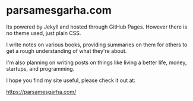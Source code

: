 # parsamesgarha.com

Its powered by Jekyll and hosted through GitHub Pages. However there is no theme used, just plain CSS.

I write notes on various books, providing summaries on them for others to get a rough understanding of what they're about.

I'm also planning on writing posts on things like living a better life, money, startups, and programming.

I hope you find my site useful, please check it out at:

https://parsamesgarha.com/
